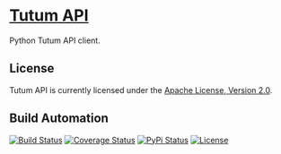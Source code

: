 # [Tutum API](http://tutum-api.hive.pt)

Python Tutum API client.

## License

Tutum API is currently licensed under the [Apache License, Version 2.0](http://www.apache.org/licenses/).

## Build Automation

[![Build Status](https://github.com/hivesolutions/tutum-api/workflows/Main%20Workflow/badge.svg)](https://github.com/hivesolutions/tutum-api/actions)
[![Coverage Status](https://coveralls.io/repos/hivesolutions/tutum-api/badge.svg?branch=master)](https://coveralls.io/r/hivesolutions/tutum-api?branch=master)
[![PyPi Status](https://img.shields.io/pypi/v/tutum-api.svg)](https://pypi.python.org/pypi/tutum-api)
[![License](https://img.shields.io/badge/license-Apache%202.0-blue.svg)](https://www.apache.org/licenses/)
